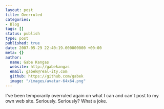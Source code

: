 ```yaml
---
layout: post
title: Overruled
categories:
- Blog
tags: []
status: publish
type: post
published: true
date: 2007-05-29 22:40:19.000000000 +00:00
meta: {}
author:
  name: Gabe Kangas
  website: http://gabekangas
  email: gabek@real-ity.com
  github: https://github.com/gabek
  image: "/images/avatar-64x64.png"
---
```

I\'ve been temporarily overruled again on what I can and can\'t post to my own web site. Seriously. Seriously? What a joke.
